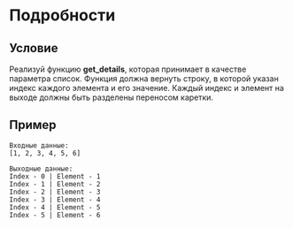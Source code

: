 # Подробности

## **Условие**

Реализуй функцию **get_details**, которая принимает в качестве параметра список. Функция должна вернуть строку, в которой указан индекс каждого элемента и его значение. Каждый индекс и элемент на выходе должны быть разделены переносом каретки.

## Пример

```
Входные данные:
[1, 2, 3, 4, 5, 6]

Выходные данные:
Index - 0 | Element - 1
Index - 1 | Element - 2
Index - 2 | Element - 3
Index - 3 | Element - 4
Index - 4 | Element - 5
Index - 5 | Element - 6

```